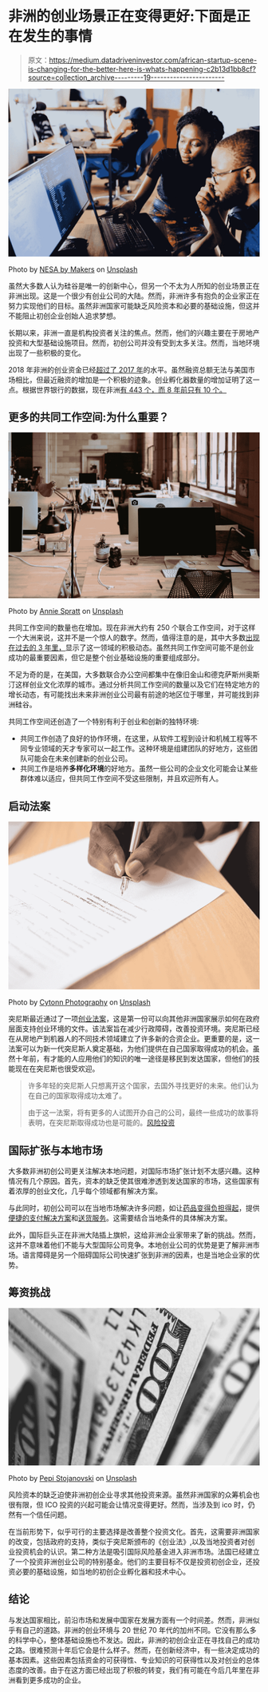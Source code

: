 # 非洲的创业场景正在变得更好:下面是正在发生的事情

> 原文：<https://medium.datadriveninvestor.com/african-startup-scene-is-changing-for-the-better-here-is-whats-happening-c2b13d1bb8cf?source=collection_archive---------19----------------------->

![](img/fb3d5bb471c672a2c508cabd0507f99b.png)

Photo by [NESA by Makers](https://unsplash.com/@nesabymakers?utm_source=medium&utm_medium=referral) on [Unsplash](https://unsplash.com?utm_source=medium&utm_medium=referral)

虽然大多数人认为硅谷是唯一的创新中心，但另一个不太为人所知的创业场景正在非洲出现。这是一个很少有创业公司的大陆。然而，非洲许多有抱负的企业家正在努力实现他们的目标。虽然非洲国家可能缺乏风险资本和必要的基础设施，但这并不能阻止初创企业创始人追求梦想。

长期以来，非洲一直是机构投资者关注的焦点。然而，他们的兴趣主要在于房地产投资和大型基础设施项目。然而，初创公司并没有受到太多关注。然而，当地环境出现了一些积极的变化。

2018 年非洲的创业资金已经[超过了 2017 年](https://qz.com/africa/1320143/africa-startup-funding-startups-have-already-raised-more-money-in-2018-than-in-2017/)的水平。虽然融资总额无法与美国市场相比，但最近融资的增加是一个积极的迹象。创业孵化器数量的增加证明了这一点。根据世界银行的数据，现在非洲[有 443 个，而 8 年前只有 10 个。](https://www.thestar.com.my/tech/tech-news/2018/05/25/tiny-african-startups-draw-interest-after-slow-start/)

## 更多的共同工作空间:为什么重要？

![](img/03b9383a1073dcf6d1f11ab1234ff11c.png)

Photo by [Annie Spratt](https://unsplash.com/@anniespratt?utm_source=medium&utm_medium=referral) on [Unsplash](https://unsplash.com?utm_source=medium&utm_medium=referral)

共同工作空间的数量也在增加。现在非洲大约有 250 个联合工作空间，对于这样一个大洲来说，这并不是一个惊人的数字。然而，值得注意的是，其中大多数[出现在过去的 3 年里，](http://www.deskmag.com/en/the-rise-of-coworking-spaces-in-africa-958)显示了这一领域的积极动态。虽然共同工作空间可能不是创业成功的最重要因素，但它是整个创业基础设施的重要组成部分。

不足为奇的是，在美国，大多数联合办公空间都集中在像旧金山和德克萨斯州奥斯汀这样创业文化浓厚的城市。通过分析共同工作空间的数量以及它们在特定地方的增长动态，有可能找出未来非洲创业公司最有前途的地区位于哪里，并可能找到非洲硅谷。

共同工作空间还创造了一个特别有利于创业和创新的独特环境:

*   共同工作创造了良好的协作环境，在这里，从软件工程到设计和机械工程等不同专业领域的天才专家可以一起工作。这种环境是组建团队的好地方，这些团队可能会在未来创建新的创业公司。
*   共同工作是培养**多样化环境**的好地方。虽然一些公司的企业文化可能会让某些群体难以适应，但共同工作空间不受这些限制，并且欢迎所有人。

## 启动法案

![](img/8241985a8d4aeabfb704c8605de4c22a.png)

Photo by [Cytonn Photography](https://unsplash.com/@cytonn_photography?utm_source=medium&utm_medium=referral) on [Unsplash](https://unsplash.com?utm_source=medium&utm_medium=referral)

突尼斯最近通过了一项[创业法案](https://qz.com/africa/1252113/tunisia-startup-act-to-boost-african-tech-ecosystem-and-innovation/)，这是第一份可以向其他非洲国家展示如何在政府层面支持创业环境的文件。该法案旨在减少行政障碍，改善投资环境。突尼斯已经在从房地产到机器人的不同技术领域建立了许多新的合资企业。更重要的是，这一法案可以为新一代突尼斯人奠定基础，为他们提供在自己国家取得成功的机会。虽然十年前，有才能的人应用他们的知识的唯一途径是移民到发达国家，但他们的技能现在在突尼斯也很受欢迎。

> 许多年轻的突尼斯人只想离开这个国家，去国外寻找更好的未来。他们认为在自己的国家取得成功太难了。
> 
> 由于这一法案，将有更多的人试图开办自己的公司，最终一些成功的故事将表明，在突尼斯取得成功也是可能的。[风险投资](http://ventureburn.com/2018/05/tunisias-startup-act-blueprint-african-policy-makers/)

## 国际扩张与本地市场

大多数非洲初创公司更关注解决本地问题，对国际市场扩张计划不太感兴趣。这种情况有几个原因。首先，资本的缺乏使其很难渗透到发达国家的市场，这些国家有着浓厚的创业文化，几乎每个领域都有解决方案。

与此同时，初创公司可以在当地市场解决许多问题，如让[药品变得负担得起](https://moguldom.com/147870/10-startups-competing-for-pharmaceutical-company-prize-at-africtech-e-health-challenge/)，提供[便捷的支付解决方案](https://www.forbes.com/sites/mfonobongnsehe/2017/06/15/payment-startups-lead-way-in-africas-booming-fintech-scene)和[送货服务](http://www.afrikatech.com/health/5-african-e-courier-startups-to-watch/)。这需要结合当地条件的具体解决方案。

此外，国际巨头正在非洲大陆插上旗帜，这给非洲企业家带来了新的挑战。然而，这并不意味着他们不能与大型国际公司竞争。本地创业公司的优势是更了解非洲市场。语言障碍是另一个阻碍国际公司快速扩张到非洲的因素，也是当地企业家的优势。

## 筹资挑战

![](img/559fead1982e03086e56c8d0bbc21226.png)

Photo by [Pepi Stojanovski](https://unsplash.com/@timbatec?utm_source=medium&utm_medium=referral) on [Unsplash](https://unsplash.com?utm_source=medium&utm_medium=referral)

风险资本的缺乏迫使非洲初创企业寻求其他投资来源。虽然非洲国家的众筹机会也很有限，但 ICO 投资的兴起可能会让情况变得更好。然而，当涉及到 ico 时，仍然有一个信任问题。

在当前形势下，似乎可行的主要选择是改善整个投资文化。首先，这需要非洲国家的改变，包括政府的支持，类似于突尼斯颁布的《创业法》,以及当地投资者对创业投资机会的认识。第二种方法是吸引国际风险基金进入非洲市场。法国已经建立了一个投资非洲创业公司的特别基金。他们的主要目标不仅是投资初创企业，还投资必要的基础设施，如当地的初创企业孵化器和技术中心。

## 结论

与发达国家相比，前沿市场和发展中国家在发展方面有一个时间差。然而，非洲似乎有自己的道路。非洲的创业环境与 20 世纪 70 年代的加州不同。它没有那么多的科学中心，整体基础设施也不发达。因此，非洲的初创企业正在寻找自己的成功之路。很难预测十年后它会是什么样子。然而，在创新经济中，有一些决定成功的基本因素。这些因素包括资金的可获得性、专业知识的可获得性以及对创业的总体态度的改善。由于在这方面已经出现了积极的转变，我们有可能在今后几年里在非洲看到更多成功的企业。